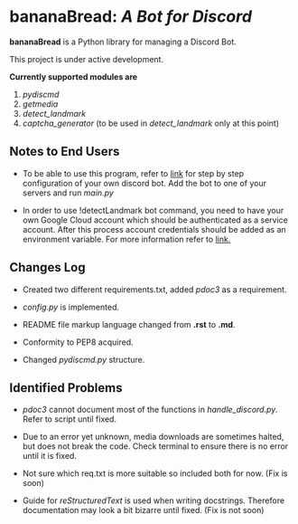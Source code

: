 # **bananaBread**: _A Bot for Discord_

**bananaBread** is a Python library for managing a Discord Bot.

This project is under active development.

**Currently supported modules are**

1. _pydiscmd_
2. _getmedia_
3. _detect_landmark_
4. _captcha_generator_ (to be used in _detect_landmark_ only at this point)

## **Notes to End Users**

- To be able to use this program, refer to [link](https://www.writebots.com/discord-bot-token/) for step by step configuration of your own discord bot. Add the bot to one of your servers and run _main.py_

- In order to use !detectLandmark bot command, you need to have your own Google Cloud account which should be authenticated as a service account. After this process account credentials should be added as an environment variable. For more information refer to [link.](https://cloud.google.com/docs/authentication/production#windows)

## **Changes Log**

- Created two different requirements.txt, added _pdoc3_ as a requirement.

- _config.py_ is implemented.

- README file markup language changed from **.rst** to **.md**.

- Conformity to PEP8 acquired.

- Changed _pydiscmd.py_ structure.



## **Identified Problems**

- _pdoc3_ cannot document most of the functions in _handle_discord.py_. Refer to script until fixed.

- Due to an error yet unknown, media downloads are sometimes halted, but does not break the code. Check terminal to ensure there is no error until it is fixed.

- Not sure which req.txt is more suitable so included both for now. (Fix is soon)

- Guide for _reStructuredText_ is used when writing docstrings. Therefore documentation may look a bit bizarre until fixed. (Fix is not soon)
